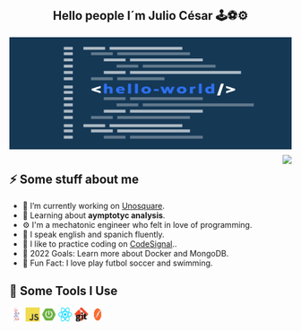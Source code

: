 <h2 align="center">Hello people I´m Julio César 🕹⚽⚙ </h2>
<img align = "center" src="https://github.com/czarcamlo/czarcamlo/blob/main/images/5c1bb7dd5e7cc9678fcdc39f_Hello-World-Header.png" alt="Introduction Banner.." style="margin-bottom: 10px; " width="1000" height="200" />
<img align="right" src="https://media1.giphy.com/media/13HgwGsXF0aiGY/giphy.gif" />
<h2>⚡️ Some stuff about me</h2>
<ul>
<li>🔭 I’m currently working on <a href="https://www.unosquare.com/">Unosquare</a>.</li>
<li>🧐 Learning about <strong>aymptotyc analysis</strong>.</li>
<li>⚙ I'm a mechatonic engineer who felt in love of programming.</li>
<li>📝 I speak english and spanich fluently.</li>
<li>🦾 I like to practice coding on <a href="https://codesignal.com/">CodeSignal</a>..</li>
<li>📙 2022 Goals: Learn more about Docker and MongoDB.</li>
<li>🎉 Fun Fact: I love play futbol soccer and swimming.</li>
</ul>
<h2>🚀 Some Tools I Use</h2>
<p align="left">
<img src="https://github.com/czarcamlo/czarcamlo/blob/main/images/JAVa.jfif" alt="java" width="25" height="25" />
<img src="https://github.com/czarcamlo/czarcamlo/blob/main/images/javascript.jfif" alt="javascript" width="25" height="25" />
<img src="https://github.com/czarcamlo/czarcamlo/blob/main/images/springboot.jfif" alt="spingboot" width="25" height="25" />
<img src="https://github.com/czarcamlo/czarcamlo/blob/main/images/react.png" alt="react" width="25" height="25" />
<img src="https://github.com/czarcamlo/czarcamlo/blob/main/images/git.jfif" alt="git" width="25" height="25" />
 <img src="https://github.com/czarcamlo/czarcamlo/blob/main/images/postman.jfif" alt="postman" width="25" height="25" />
